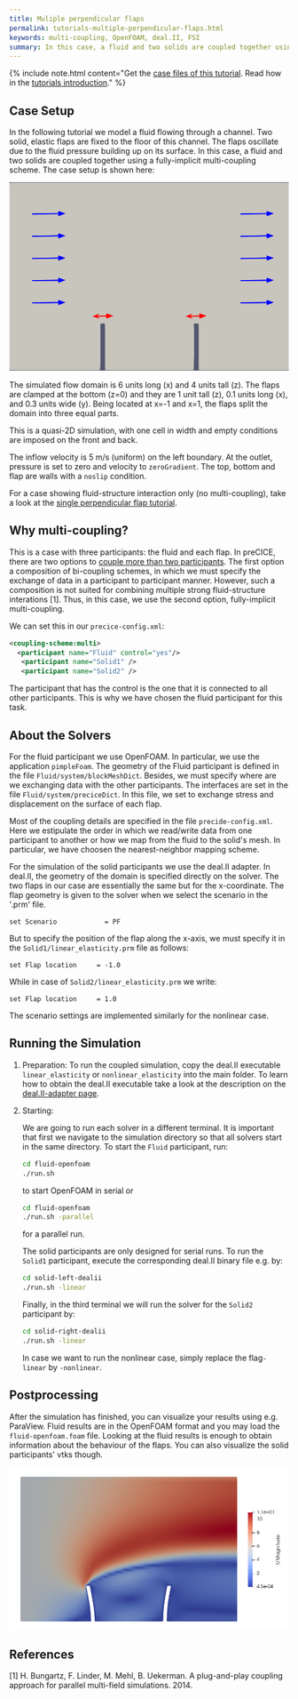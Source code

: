 ```yaml
---
title: Muliple perpendicular flaps
permalink: tutorials-multiple-perpendicular-flaps.html
keywords: multi-coupling, OpenFOAM, deal.II, FSI
summary: In this case, a fluid and two solids are coupled together using a fully-implicit multi-coupling scheme.
---
```


{% include note.html content="Get the [case files of this tutorial](https://github.com/precice/tutorials/tree/master/multiple-perpendicular-flaps). Read how in the [tutorials introduction](https://www.precice.org/tutorials.html)." %}

## Case Setup

In the following tutorial we model a fluid flowing through a channel. Two solid, elastic flaps are fixed to the floor of this channel. The flaps oscillate due to the fluid pressure building up on its surface. In this case, a fluid and two solids are coupled together using a fully-implicit multi-coupling scheme. The case setup is shown here:

![Setup](images/tutorials-multiple-perpendicular-flaps-setup-two-flaps.png)

The simulated flow domain is 6 units long (x) and 4 units tall (z). The flaps are clamped at the bottom (z=0) and they are 1 unit tall (z), 0.1 units long (x), and 0.3 units wide (y). Being located at x=-1 and x=1, the flaps split the domain into three equal parts.

This is a quasi-2D simulation, with one cell in width and empty conditions are imposed on the front and back.

The inflow velocity is 5 m/s (uniform) on the left boundary.
At the outlet, pressure is set to zero and velocity to `zeroGradient`.
The top, bottom and flap are walls with a `noslip` condition.

For a case showing fluid-structure interaction only (no multi-coupling), take a look at the [single perpendicular flap tutorial](tutorials-perpendicular-flap.html).

## Why multi-coupling?

This is a case with three participants: the fluid and each flap. In preCICE, there are two options to [couple more than two participants](configuration-coupling-multi.html). The first option a composition of bi-coupling schemes, in which we must specify the exchange of data in a participant to participant manner. However, such a composition is not suited for combining multiple strong fluid-structure interations [1]. Thus, in this case, we use the second option, fully-implicit multi-coupling.

We can set this in our `precice-config.xml`:

```xml
<coupling-scheme:multi>
  <participant name="Fluid" control="yes"/>
   <participant name="Solid1" />
   <participant name="Solid2" />
```

The participant that has the control is the one that it is connected to all other participants. This is why we have chosen the fluid participant for this task.

## About the Solvers

For the fluid participant we use OpenFOAM. In particular, we use the application `pimpleFoam`. The geometry of the Fluid participant is defined in the file `Fluid/system/blockMeshDict`. Besides, we must specify where are we exchanging data with the other participants. The interfaces are set in the file `Fluid/system/preciceDict`. In this file, we set to exchange stress and displacement on the surface of each flap.

Most of the coupling details are specified in the file `precide-config.xml`. Here we estipulate the order in which we read/write data from one participant to another or how we map from the fluid to the solid's mesh. In particular, we have choosen the nearest-neighbor mapping scheme.

For the simulation of the solid participants we use the deal.II adapter. In deal.II, the geometry of the domain is specified directly on the solver. The two flaps in our case are essentially the same but for the x-coordinate. The flap geometry is given to the solver when we select the scenario in the '.prm' file.

```text
set Scenario            = PF
```

But to specify the position of the flap along the x-axis, we must specify it in the `Solid1/linear_elasticity.prm` file as follows:

```text
set Flap location     = -1.0
```

While in case of `Solid2/linear_elasticity.prm` we write:

```text
set Flap location     = 1.0
```

The scenario settings are implemented similarly for the nonlinear case.

## Running the Simulation

1. Preparation:
   To run the coupled simulation, copy the deal.II executable `linear_elasticity` or `nonlinear_elasticity` into the main folder. To learn how to obtain the deal.II executable take a look at the description on the  [deal.II-adapter page](adapter-dealii-overview.html).
2. Starting:

   We are going to run each solver in a different terminal. It is important that first we navigate to the simulation directory so that all solvers start in the same directory.
   To start the `Fluid` participant, run:

   ```bash
   cd fluid-openfoam
   ./run.sh
   ```

   to start OpenFOAM in serial or

   ```bash
   cd fluid-openfoam
   ./run.sh -parallel
   ```

   for a parallel run.

   The solid participants are only designed for serial runs. To run the `Solid1` participant, execute the corresponding deal.II binary file e.g. by:

   ```bash
   cd solid-left-dealii
   ./run.sh -linear
   ```

   Finally, in the third terminal we will run the solver for the `Solid2` participant by:

   ```bash
   cd solid-right-dealii
   ./run.sh -linear
   ```

   In case we want to run the nonlinear case, simply replace the flag`-linear` by `-nonlinear`.

## Postprocessing

After the simulation has finished, you can visualize your results using e.g. ParaView. Fluid results are in the OpenFOAM format and you may load the `fluid-openfoam.foam` file. Looking at the fluid results is enough to obtain information about the behaviour of the flaps. You can also visualize the solid participants' vtks though.

![Example visualization](images/tutorials-multiple-perpendicular-flaps-results.png)

## References

[1] H. Bungartz, F. Linder, M. Mehl, B. Uekerman. A plug-and-play coupling approach for parallel multi-field simulations. 2014.
